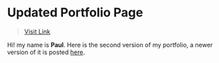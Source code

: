# Updated Portfolio Page

> [Visit Link](https://paulrydberg.github.io/portfolio2/)

Hi! my name is **Paul**. Here is the second version of my portfolio, a newer version of it is posted [here](https://github.com/paulrydberg/Updated-Portfolio-Page-2).
